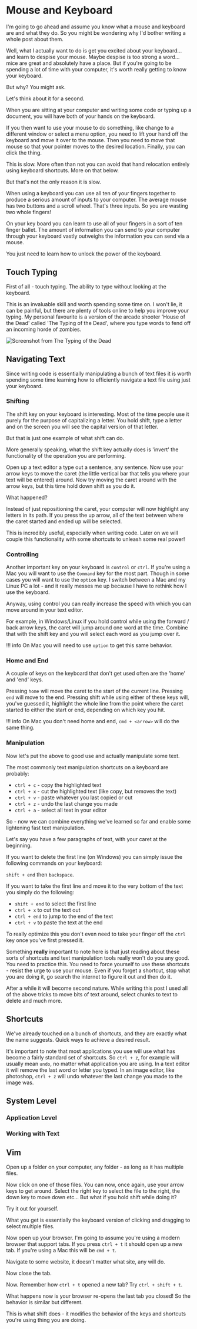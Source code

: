 # Mouse and Keyboard

I'm going to go ahead and assume you know what a mouse and keyboard are and what they do. So you might be wondering why I'd bother writing a whole post about them.

Well, what I actually want to do is get you excited about your keyboard... and learn to despise your mouse. Maybe despise is too strong a word... mice are great and absolutely have a place. But if you're going to be spending a lot of time with your computer, it's worth really getting to know your keyboard.

But why? You might ask.

Let's think about it for a second. 

When you are sitting at your computer and writing some code or typing up a document, you will have both of your hands on the keyboard. 

If you then want to use your mouse to do something, like change to a different window or select a menu option, you need to lift your hand off the keyboard and move it over to the mouse. Then you need to move that mouse so that your pointer moves to the desired location. Finally, you can click the thing.

This is slow. More often than not you can avoid that hand relocation entirely using keyboard shortcuts. More on that below.

But that's not the only reason it is slow. 

When using a keyboard you can use all ten of your fingers together to produce a serious amount of inputs to your computer. The average mouse has two buttons and a scroll wheel. That's three inputs. So you are wasting two whole fingers!

On your key board you can learn to use all of your fingers in a sort of ten finger ballet. The amount of information you can send to your computer through your keyboard vastly outweighs the information you can send via a mouse.

You just need to learn how to unlock the power of the keyboard.


## Touch Typing

First of all - touch typing. The ability to type without looking at the keyboard.

This is an invaluable skill and worth spending some time on. I won't lie, it can be painful, but there are plenty of tools online to help you improve your typing. My personal favourite is a version of the arcade shooter 'House of the Dead' called 'The Typing of the Dead', where you type words to fend off an incoming horde of zombies.

![Screenshot from The Typing of the Dead](img/typing_of_the_dead.jpg)

## Navigating Text

Since writing code is essentially manipulating a bunch of text files it is worth spending some time learning how to efficiently navigate a text file using just your keyboard.

### Shifting

The shift key on your keyboard is interesting. Most of the time people use it purely for the purpose of capitalizing a letter. You hold shift, type a letter and on the screen you will see the capital version of that letter.

But that is just one example of what shift can do. 

More generally speaking, what the shift key actually does is 'invert' the functionality of the operation you are performing.

Open up a text editor a type out a sentence, any sentence. Now use your arrow keys to move the caret (the little vertical bar that tells you where your text will be entered) around. Now try moving the caret around with the arrow keys, but this time hold down shift as you do it.

What happened?

Instead of just repositioning the caret, your computer will now highlight any letters in its path. If you press the up arrow, all of the text between where the caret started and ended up will be selected.

This is incredibly useful, especially when writing code. Later on we will couple this functionality with some shortcuts to unleash some real power!

### Controlling

Another important key on your keyboard is `control` or `ctrl`. If you're using a Mac you will want to use the `Command` key for the most part. Though in some cases you will want to use the `option` key. I switch between a Mac and my Linux PC a lot - and it really messes me up because I have to rethink how I use the keyboard.

Anyway, using control you can really increase the speed with which you can move around in your text editor.

For example, in Windows/Linux if you hold control while using the forward / back arrow keys, the caret will jump around one word at the time. Combine that with the shift key and you will select each word as you jump over it.

!!! info
	On Mac you will need to use `option` to get this same behavior.

### Home and End

A couple of keys on the keyboard that don't get used often are the 'home' and 'end' keys.

Pressing `home` will move the caret to the start of the current line. Pressing `end` will move to the end. Pressing shift while using either of these keys will, you've guessed it, highlight the whole line from the point where the caret started to either the start or end, depending on which key you hit.

!!! info
	On Mac you don't need home and end, `cmd + <arrow>` will do the same thing.

### Manipulation

Now let's put the above to good use and actually manipulate some text.

The most commonly text manipulation shortcuts on a keyboard are probably:

* `ctrl + c` - copy the highlighted text
* `ctrl + x` - cut the highlighted text (like copy, but removes the text)
* `ctrl + v` - paste whatever you last copied or cut
* `ctrl + z` - undo the last change you made
* `ctrl + a` - select all text in your editor

So - now we can combine everything we've learned so far and enable some lightening fast text manipulation.

Let's say you have a few paragraphs of text, with your caret at the beginning.

If you want to delete the first line (on Windows) you can simply issue the following commands on your keyboard:

`shift + end` then `backspace`.

If you want to take the first line and move it to the very bottom of the text you simply do the following:

* `shift + end` to select the first line
* `ctrl + x` to cut the text out
* `ctrl + end` to jump to the end of the text
* `ctrl + v` to paste the text at the end

To really optimize this you don't even need to take your finger off the `ctrl` key once you've first pressed it.

Something **really** important to note here is that just reading about these sorts of shortcuts and text manipulation tools really won't do you any good. You need to practice this. You need to force yourself to use these shortcuts - resist the urge to use your mouse. Even if you forget a shortcut, stop what you are doing it, go search the internet to figure it out and then do it.

After a while it will become second nature. While writing this post I used all of the above tricks to move bits of text around, select chunks to text to delete and much more.

## Shortcuts

We've already touched on a bunch of shortcuts, and they are exactly what the name suggests. Quick ways to achieve a desired result. 

It's important to note that most applications you use will use what has become a fairly standard set of shortcuts. So `ctrl + z`, for example will usually mean `undo`, no matter what application you are using. In a text editor it will remove the last word or letter you typed. In an image editor, like photoshop, `ctrl + z` will undo whatever the last change you made to the image was.  


## System Level


### Application Level


### Working with Text


## Vim






Open up a folder on your computer, any folder - as long as it has multiple files.

Now click on one of those files. You can now, once again, use your arrow keys to get around. Select the right key to select the file to the right, the down key to move down etc... But what if you hold shift while doing it?

Try it out for yourself.

What you get is essentially the keyboard version of clicking and dragging to select multiple files.

Now open up your browser. I'm going to assume you're using a modern browser that support tabs. If you press `ctrl + t` it should open up a new tab. If you're using a Mac this will be `cmd + t`.

Navigate to some website, it doesn't matter what site, any will do.

Now close the tab. 

Now. Remember how `ctrl + t` opened a new tab? Try `ctrl + shift + t`.

What happens now is your browser re-opens the last tab you closed! So the behavior is similar but different. 

This is what shift does - it modifies the behavior of the keys and shortcuts you're using thing you are doing. 
